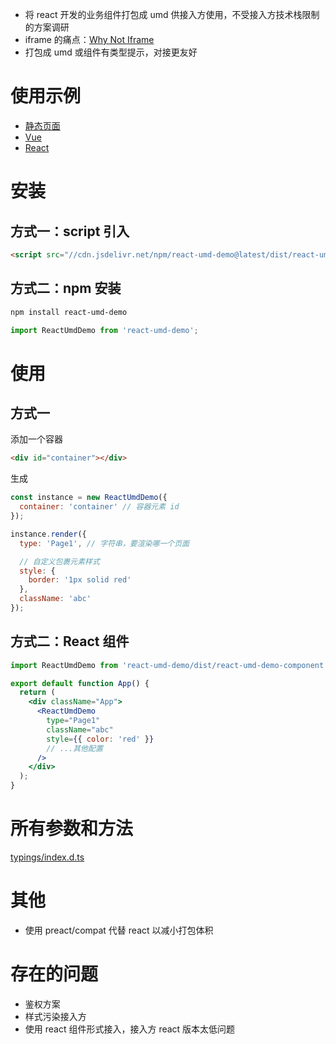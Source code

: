 - 将 react 开发的业务组件打包成 umd 供接入方使用，不受接入方技术栈限制的方案调研
- iframe 的痛点：[Why Not Iframe](https://www.yuque.com/kuitos/gky7yw/gesexv)
- 打包成 umd 或组件有类型提示，对接更友好

# 使用示例

- [静态页面](https://codesandbox.io/s/react-umd-demo-static-shc61?file=/index.html)
- [Vue](https://codesandbox.io/s/react-umd-demo-vue-hxqhe?file=/src/App.vue)
- [React](https://codesandbox.io/s/react-umd-demo-react-fk63m?file=/src/App.js)

# 安装

## 方式一：script 引入

```html
<script src="//cdn.jsdelivr.net/npm/react-umd-demo@latest/dist/react-umd-demo.js"></script>
```

## 方式二：npm 安装

```sh
npm install react-umd-demo
```

```js
import ReactUmdDemo from 'react-umd-demo';
```

# 使用

## 方式一

添加一个容器

```html
<div id="container"></div>
```

生成

```javascript
const instance = new ReactUmdDemo({
  container: 'container' // 容器元素 id
});

instance.render({
  type: 'Page1', // 字符串，要渲染哪一个页面

  // 自定义包裹元素样式
  style: {
    border: '1px solid red'
  },
  className: 'abc'
});
```

## 方式二：React 组件

```jsx
import ReactUmdDemo from 'react-umd-demo/dist/react-umd-demo-component';

export default function App() {
  return (
    <div className="App">
      <ReactUmdDemo
        type="Page1"
        className="abc"
        style={{ color: 'red' }}
        // ...其他配置
      />
    </div>
  );
}
```

# 所有参数和方法

[typings/index.d.ts](https://github.com/qxtang/react-umd-demo/blob/master/typings/index.d.ts)

# 其他

- 使用 preact/compat 代替 react 以减小打包体积

# 存在的问题

- 鉴权方案
- 样式污染接入方
- 使用 react 组件形式接入，接入方 react 版本太低问题
